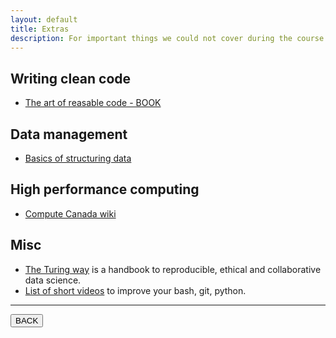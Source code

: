 ```yaml
---
layout: default
title: Extras
description: For important things we could not cover during the course
---
```


## Writing clean code

-   [The art of reasable code - BOOK](https://www.amazon.com/Art-Readable-Code-Practical-Techniques/dp/0596802293)

## Data management

-   [Basics of structuring data](https://psychoinformatics-de.github.io/rdm-course/02-structuring-data/index.html)

## High performance computing

-   [Compute Canada wiki](https://docs.alliancecan.ca/wiki/Getting_started)

## Misc

-   [The Turing way](https://the-turing-way.netlify.app/index.html) is a handbook to reproducible, ethical and collaborative data science.
-   [List of short videos](https://github.com/anthonywritescode/explains) to improve your bash, git, python.

---

<a href="{{ site.url }}/lectures-materials/latest.html"><button>BACK</button></a>
